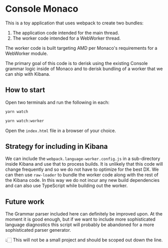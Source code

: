 # Console Monaco

This is a toy application that uses webpack to create two bundles:

1. The application code intended for the main thread.
2. The worker code intended for a WebWorker thread.

The worker code is built targeting AMD per Monaco's requirements for a WebWorker module.

The primary goal of this code is to derisk using the existing Console grammar logic inside of Monaco and to derisk bundling of a worker that we can ship with Kibana.

## How to start

Open two terminals and run the following in each:

```sh
yarn watch
```

```sh
yarn watch:worker
```

Open the `index.html` file in a browser of your choice.

## Strategy for including in Kibana

We can include the `webpack.language-worker.config.js` in a sub-directory inside Kibana and use that to process builds. It is unlikely that this code will change frequently and so we do not have to optimize for the best DX. We can then use `raw-loader` to bundle the worker code along with the rest of the Kibana code. In this way we do not incur any new build dependencies and can also use TypeScript while building out the worker. 

## Future work

The Grammar parser included here can definitely be improved upon. At the moment it is good enough, but if we want to include more sophisticated language diagnostics this script will probably be abandoned for a more sophisticated parser generator.

👆🏻 This will not be a small project and should be scoped out down the line.
